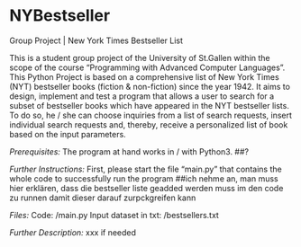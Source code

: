 # NYBestseller
Group Project | New York Times Bestseller List

This is a student group project of the University of St.Gallen within the scope of the course “Programming with Advanced Computer Languages”. This Python Project is based on a comprehensive list of New York Times (NYT) bestseller books (fiction & non-fiction) since the year 1942. It aims to design, implement and test a program that allows a user to search for a subset of bestseller books which have appeared in the NYT bestseller lists. To do so, he / she can choose inquiries from a list of search requests, insert individual search requests and, thereby, receive a personalized list of book based on the input parameters.

*Prerequisites:*
The program at hand works in / with Python3. ##?

*Further Instructions:*
First, please start the file “main.py” that contains the whole code to successfully run the program
##ich nehme an, man muss hier erklären, dass die bestseller liste geadded werden muss im den code zu runnen damit dieser darauf zurpckgreifen kann

*Files:*
Code: /main.py
Input dataset in txt: /bestsellers.txt

*Further Description:*
xxx if needed
